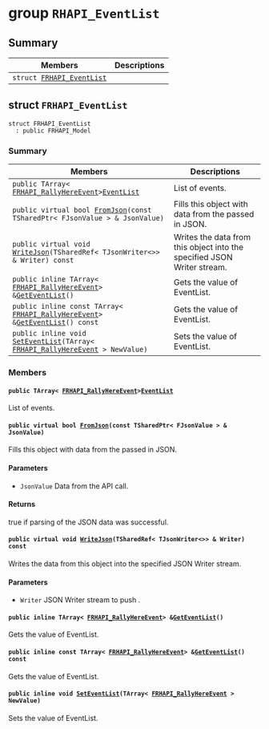 # group `RHAPI_EventList` <a id="group__RHAPI__EventList"></a>

## Summary

 Members                        | Descriptions                                
--------------------------------|---------------------------------------------
`struct `[`FRHAPI_EventList`](#structFRHAPI__EventList) | 

## struct `FRHAPI_EventList` <a id="structFRHAPI__EventList"></a>

```
struct FRHAPI_EventList
  : public FRHAPI_Model
```

### Summary

 Members                        | Descriptions                                
--------------------------------|---------------------------------------------
`public TArray< `[`FRHAPI_RallyHereEvent`](RHAPI_RallyHereEvent.md#structFRHAPI__RallyHereEvent)` > `[`EventList`](#structFRHAPI__EventList_1ab40741de69839cb60db398e340ec2da7) | List of events.
`public virtual bool `[`FromJson`](#structFRHAPI__EventList_1a27fccb2ee3f7cc4403c9ac51d1a9e924)`(const TSharedPtr< FJsonValue > & JsonValue)` | Fills this object with data from the passed in JSON.
`public virtual void `[`WriteJson`](#structFRHAPI__EventList_1af2eb5752d7bff14073f7062f6568e6f3)`(TSharedRef< TJsonWriter<>> & Writer) const` | Writes the data from this object into the specified JSON Writer stream.
`public inline TArray< `[`FRHAPI_RallyHereEvent`](RHAPI_RallyHereEvent.md#structFRHAPI__RallyHereEvent)` > & `[`GetEventList`](#structFRHAPI__EventList_1aee65131c89751011cb94fb7d13e025fb)`()` | Gets the value of EventList.
`public inline const TArray< `[`FRHAPI_RallyHereEvent`](RHAPI_RallyHereEvent.md#structFRHAPI__RallyHereEvent)` > & `[`GetEventList`](#structFRHAPI__EventList_1a93799dde50ffba542b135d905641c5ae)`() const` | Gets the value of EventList.
`public inline void `[`SetEventList`](#structFRHAPI__EventList_1a9e6a338f4cbcbfc0d25d93a1e130853f)`(TArray< `[`FRHAPI_RallyHereEvent`](RHAPI_RallyHereEvent.md#structFRHAPI__RallyHereEvent)` > NewValue)` | Sets the value of EventList.

### Members

#### `public TArray< `[`FRHAPI_RallyHereEvent`](RHAPI_RallyHereEvent.md#structFRHAPI__RallyHereEvent)` > `[`EventList`](#structFRHAPI__EventList_1ab40741de69839cb60db398e340ec2da7) <a id="structFRHAPI__EventList_1ab40741de69839cb60db398e340ec2da7"></a>

List of events.

#### `public virtual bool `[`FromJson`](#structFRHAPI__EventList_1a27fccb2ee3f7cc4403c9ac51d1a9e924)`(const TSharedPtr< FJsonValue > & JsonValue)` <a id="structFRHAPI__EventList_1a27fccb2ee3f7cc4403c9ac51d1a9e924"></a>

Fills this object with data from the passed in JSON.

#### Parameters
* `JsonValue` Data from the API call.

#### Returns
true if parsing of the JSON data was successful.

#### `public virtual void `[`WriteJson`](#structFRHAPI__EventList_1af2eb5752d7bff14073f7062f6568e6f3)`(TSharedRef< TJsonWriter<>> & Writer) const` <a id="structFRHAPI__EventList_1af2eb5752d7bff14073f7062f6568e6f3"></a>

Writes the data from this object into the specified JSON Writer stream.

#### Parameters
* `Writer` JSON Writer stream to push .

#### `public inline TArray< `[`FRHAPI_RallyHereEvent`](RHAPI_RallyHereEvent.md#structFRHAPI__RallyHereEvent)` > & `[`GetEventList`](#structFRHAPI__EventList_1aee65131c89751011cb94fb7d13e025fb)`()` <a id="structFRHAPI__EventList_1aee65131c89751011cb94fb7d13e025fb"></a>

Gets the value of EventList.

#### `public inline const TArray< `[`FRHAPI_RallyHereEvent`](RHAPI_RallyHereEvent.md#structFRHAPI__RallyHereEvent)` > & `[`GetEventList`](#structFRHAPI__EventList_1a93799dde50ffba542b135d905641c5ae)`() const` <a id="structFRHAPI__EventList_1a93799dde50ffba542b135d905641c5ae"></a>

Gets the value of EventList.

#### `public inline void `[`SetEventList`](#structFRHAPI__EventList_1a9e6a338f4cbcbfc0d25d93a1e130853f)`(TArray< `[`FRHAPI_RallyHereEvent`](RHAPI_RallyHereEvent.md#structFRHAPI__RallyHereEvent)` > NewValue)` <a id="structFRHAPI__EventList_1a9e6a338f4cbcbfc0d25d93a1e130853f"></a>

Sets the value of EventList.

